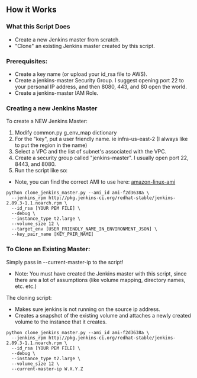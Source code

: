 ## How it Works ##

### What this Script Does ###

- Create a new Jenkins master from scratch.
- "Clone" an existing Jenkins master created by this script.

### Prerequisites: ###
- Create a key name (or upload your id_rsa file to AWS).
- Create a jenkins-master Security Group. I suggest opening port 22 to your personal IP address, and then 8080, 443, and 80 open the world.
- Create a jenkins-master IAM Role.

### Creating a new Jenkins Master ###
To create a NEW Jenkins Master:
1. Modify common.py g_env_map dictionary
2. For the "key", put a user friendly name. ie infra-us-east-2 (I always like to put the region in the name)
3. Select a VPC and the list of subnet's associated with the VPC.
4. Create a security group called "jenkins-master". I usually open port 22, 8443, and 8080.
5. Run the script like so:

* Note, you can find the correct AMI to use here: [amazon-linux-ami](https://aws.amazon.com/amazon-linux-ami/)

```
python clone_jenkins_master.py --ami_id ami-f2d3638a \
  --jenkins_rpm http://pkg.jenkins-ci.org/redhat-stable/jenkins-2.89.3-1.1.noarch.rpm \
  --id_rsa [YOUR PEM FILE] \
  --debug \
  --instance_type t2.large \
  --volume_size 12 \
  --target_env [USER_FRIENDLY_NAME_IN_ENVIRONMENT_JSON] \
  --key_pair_name [KEY_PAIR_NAME]
```

### To Clone an Existing Master: ###

Simply pass in --current-master-ip to the script!
* Note: You must have created the Jenkins master with this script, since there are a lot of assumptions (like volume mapping, directory names, etc. etc.)

The cloning script:
* Makes sure jenkins is not running on the source ip address.
* Creates a snapshot of the existing volume and attaches a newly created volume to the instance that it creates.

```
python clone_jenkins_master.py --ami_id ami-f2d3638a \
  --jenkins_rpm http://pkg.jenkins-ci.org/redhat-stable/jenkins-2.89.3-1.1.noarch.rpm \
  --id_rsa [YOUR PEM FILE] \
  --debug \
  --instance_type t2.large \
  --volume_size 12 \
  --current-master-ip W.X.Y.Z
```
